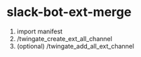 # slack-bot-ext-merge
1. import manifest
2. /twingate_create_ext_all_channel
3. (optional) /twingate_add_all_ext_channel